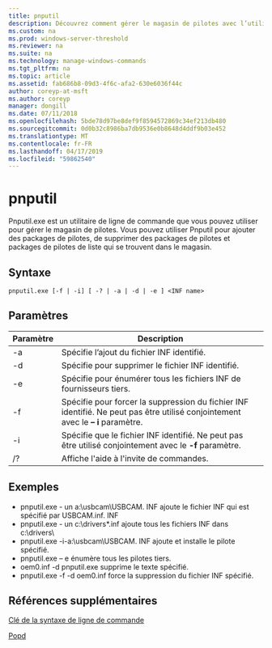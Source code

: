 ```yaml
---
title: pnputil
description: Découvrez comment gérer le magasin de pilotes avec l’utilitaire pnputil.exe.
ms.custom: na
ms.prod: windows-server-threshold
ms.reviewer: na
ms.suite: na
ms.technology: manage-windows-commands
ms.tgt_pltfrm: na
ms.topic: article
ms.assetid: fab686b8-09d3-4f6c-afa2-630e6036f44c
author: coreyp-at-msft
ms.author: coreyp
manager: dongill
ms.date: 07/11/2018
ms.openlocfilehash: 5bde78d97be8def9f8594572869c34ef213db480
ms.sourcegitcommit: 0d0b32c8986ba7db9536e0b8648d4ddf9b03e452
ms.translationtype: MT
ms.contentlocale: fr-FR
ms.lasthandoff: 04/17/2019
ms.locfileid: "59862540"
---
```

# <a name="pnputil"></a>pnputil

Pnputil.exe est un utilitaire de ligne de commande que vous pouvez utiliser pour gérer le magasin de pilotes. Vous pouvez utiliser Pnputil pour ajouter des packages de pilotes, de supprimer des packages de pilotes et packages de pilotes de liste qui se trouvent dans le magasin.

## <a name="syntax"></a>Syntaxe

```
pnputil.exe [-f | -i] [ -? | -a | -d | -e ] <INF name>
```

## <a name="parameters"></a>Paramètres

|Paramètre|Description|
|---------|-----------|
|-a|Spécifie l’ajout du fichier INF identifié.|
|-d|Spécifie pour supprimer le fichier INF identifié.|
|-e|Spécifie pour énumérer tous les fichiers INF de fournisseurs tiers.|
|-f|Spécifie pour forcer la suppression du fichier INF identifié. Ne peut pas être utilisé conjointement avec le **– i** paramètre.|
|-i|Spécifie que le fichier INF identifié. Ne peut pas être utilisé conjointement avec le **-f** paramètre.|
|/?|Affiche l'aide à l'invite de commandes.|


## <a name="examples"></a>Exemples

-   pnputil.exe - un a:\usbcam\USBCAM. INF ajoute le fichier INF qui est spécifié par USBCAM.inf. INF
-   pnputil.exe - un c:\drivers\*.inf ajoute tous les fichiers INF dans c:\drivers\
-   pnputil.exe -i-a:\usbcam\USBCAM. INF ajoute et installe le pilote spécifié.
-   pnputil.exe – e énumère tous les pilotes tiers.
-   oem0.inf -d pnputil.exe supprime le texte spécifié.
-   pnputil.exe -f -d oem0.inf force la suppression du fichier INF spécifié.

## <a name="additional-references"></a>Références supplémentaires

[Clé de la syntaxe de ligne de commande](command-line-syntax-key.md)

[Popd](popd.md)